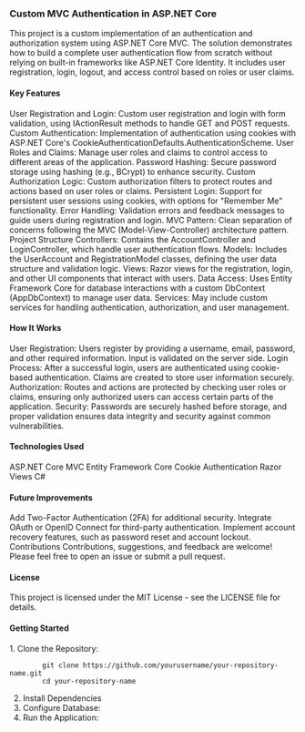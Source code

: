 <h3>Custom MVC Authentication in ASP.NET Core</h3>
    This project is a custom implementation of an authentication and authorization system using ASP.NET Core MVC. The solution demonstrates how to build a       complete user authentication flow from scratch without relying on built-in frameworks like ASP.NET Core Identity. It includes user registration,             login, logout, and access control based on roles or user claims.

<h4>Key Features</h4>
    User Registration and Login: Custom user registration and login with form validation, using IActionResult methods to handle GET and POST requests.
    Custom Authentication: Implementation of authentication using cookies with ASP.NET Core's CookieAuthenticationDefaults.AuthenticationScheme.
    User Roles and Claims: Manage user roles and claims to control access to different areas of the application.
    Password Hashing: Secure password storage using hashing (e.g., BCrypt) to enhance security.
    Custom Authorization Logic: Custom authorization filters to protect routes and actions based on user roles or claims.
    Persistent Login: Support for persistent user sessions using cookies, with options for "Remember Me" functionality.
    Error Handling: Validation errors and feedback messages to guide users during registration and login.
    MVC Pattern: Clean separation of concerns following the MVC (Model-View-Controller) architecture pattern.
    Project Structure
    Controllers: Contains the AccountController and LoginController, which handle user authentication flows.
    Models: Includes the UserAccount and RegistrationModel classes, defining the user data structure and validation logic.
    Views: Razor views for the registration, login, and other UI components that interact with users.
    Data Access: Uses Entity Framework Core for database interactions with a custom DbContext (AppDbContext) to manage user data.
    Services: May include custom services for handling authentication, authorization, and user management.
<h4>How It Works</h4>
    User Registration: Users register by providing a username, email, password, and other required information. Input is validated on the server side.
    Login Process: After a successful login, users are authenticated using cookie-based authentication. Claims are created to store user information securely.
    Authorization: Routes and actions are protected by checking user roles or claims, ensuring only authorized users can access certain parts of the application.
    Security: Passwords are securely hashed before storage, and proper validation ensures data integrity and security against common vulnerabilities.
<h4>Technologies Used</h4>
    ASP.NET Core MVC
    Entity Framework Core
    Cookie Authentication
    Razor Views
    C#
<h4>Future Improvements</h4>
    Add Two-Factor Authentication (2FA) for additional security.
    Integrate OAuth or OpenID Connect for third-party authentication.
    Implement account recovery features, such as password reset and account lockout.
    Contributions
    Contributions, suggestions, and feedback are welcome! Please feel free to open an issue or submit a pull request.

<h4>License</h4>
    This project is licensed under the MIT License - see the LICENSE file for details.


<h4>Getting Started</h4>
1. Clone the Repository:

            git clone https://github.com/yourusername/your-repository-name.git
            cd your-repository-name
2. Install Dependencies
3. Configure Database:
4. Run the Application:
